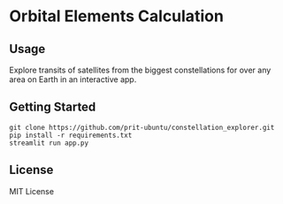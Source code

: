 # Orbital Elements Calculation

## Usage
Explore transits of satellites from the biggest constellations for over any area on Earth in an interactive app.

## Getting Started
```git clone https://github.com/prit-ubuntu/constellation_explorer.git```  
```pip install -r requirements.txt```  
```streamlit run app.py```

## License
MIT License
